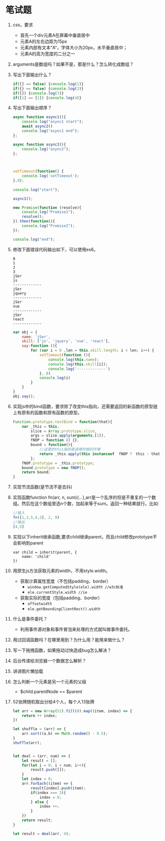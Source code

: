# 笔试题
1. css，要求
    - 首先一个div元素A在屏幕中垂直居中
    - 元素A的左右边距为15px
    - 元素内部有文本“A”，字体大小为20px，水平垂直居中；
    - 元素A的高为宽度的二分之一

2. arguments是数组吗？如果不是，那是什么？怎么转化成数组？
3. 写出下面输出什么？

    ```javascript
    if([] == false) {console.log(1)}
    if({} == false) {console.log(2)}
    if([]) {console.log(3)}
    if([1] == [1]) {console.log(4)}
    ```

4. 写出下面输出顺序？

    ```javascript
    async function async1(){
        console.log("async1 start");
        await async2()
        console.log("async1 end");
    };
    
    async function async2(){
        console.log("async2");
    };
    
        
    
    setTimeout(function() {
        console.log('setTimeout');
    },0);
        
    console.log("start");
    
    async1();
    
    new Promise(function (resolve){
        console.log("Promise1");
        resolve();
    }).then(function(){
        console.log("Promise2");
    });
    
    console.log("end");
    ```

5. 修改下面错误代码输出如下，可以使用es6。

    ```
    0
    1
    2
    3
    jSer
    js
    -------------
    jSer
    jquery
    -------------
    jSer
    vue
    -------------
    jSer
    react
    -------------
    ```
    ``` javascript
    var obj = {
        name: 'jSer',
        skill: ['js', 'jquery', 'vue', 'react'],
        say:function (){
            for (var i = 0 ,len = this.skill.length; i < len; i++) {
                setTimeout(function (){
                    console.log(this.name);
                    console.log(this.skill[i]);
                    console.log('-------------')
                }, 0)
                console.log(i)
            }
        }
    }
    obj.say();

    ```
    
6. 实现js中的bind函数，要求除了改变this指向，还需要返回的新函数的原型链上有原有的函数和原有函数的原型。

    ``` javascript
    Function.prototype.testBind = function(that){
        var _this = this,
            slice = Array.prototype.slice,
            args = slice.apply(arguments,[1]),
            fNOP = function () {},
            bound = function(){
                //这里的this指的是调用时候的环境
                return _this.apply(this instanceof  fNOP ?　this : that || window, args.concat(Array.prototype.slice.apply(arguments,[0])))
            };   
        fNOP.prototype = _this.prototype;
        bound.prototype = new fNOP();
        return bound;
    }

    ```

7. 实现节流函数(是节流不是去抖)

8. 实现函数function fn(arr, n, sum){...},arr是一个乱序的但是不重复的一个数组。然后在这个数组里选n个数，加起来等于sum。返回一种结果就行。比如:
    
    ``` javascript
    //输入
    fn([1,3,5,4,2], 2, 9)
    //输出
    [4,5]
    ```

9. 实现以下inherit继承函数,要求child继承parent，而且child修改prototype不会影响到parent
    
    ```
    var child = inherit(parent, {
        name: 'child'
    })
    ```
    
10. 用原生js方法获取元素的width，不用style.width。
    - 获取计算属性宽度（不包括padding、border）
        - `window.getComputedStyle(ele).width //w3c标准`
        - `ele.currentStyle.width //ie`
    - 获取实际的宽度（包括padding、border）
        - `offsetwidth`
        - `ele.getBoundingClientRect().width` 
    
11. 什么是事件委托？
    - 利用事件源对象和事件冒泡来处理的方式就叫做事件委托。
12. 用过回调函数吗？在哪里用到？为什么用？能用来做什么？
13. 写一下拖拽函数，如果拖动过快造成bug怎么解决？
14. 后台传递给浏览器一个数据怎么解析？
15. 讲讲图片懒加载
16. 怎么判断一个元素是另一个元素的父级
    - $child.parentNode == $parent
17. 52张牌随机取出分给4个人，每个人13张牌

    ``` javascript
    let arr = new Array(52).fill(0).map((item, index) => {
        return ++ index;
    })

    let shuffle = (arr) => {
        arr.sort((a,b) => Math.random() - 0.5);
    }
    shuffle(arr);


    let deal = (arr, num) => {
        let result = [];
        for(let i = 0; i < num; i++){
            result.push([]);
        }
        let index = 0;
        arr.forEach((item) => {
            result[index].push(item);
            if(index === 3){
                index = 0;
            } else {
                index ++;
            }
        })
        return result;
    }

    let result = deal(arr, 4);
    ```     
